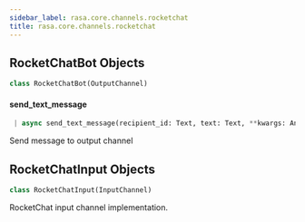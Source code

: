 ```yaml
---
sidebar_label: rasa.core.channels.rocketchat
title: rasa.core.channels.rocketchat
---
```

## RocketChatBot Objects

```python
class RocketChatBot(OutputChannel)
```

#### send\_text\_message

```python
 | async send_text_message(recipient_id: Text, text: Text, **kwargs: Any) -> None
```

Send message to output channel

## RocketChatInput Objects

```python
class RocketChatInput(InputChannel)
```

RocketChat input channel implementation.

